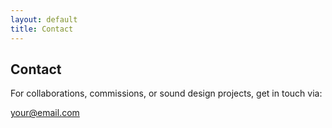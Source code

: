 ```yaml
---
layout: default
title: Contact
---
```


<section>
  <h1>Contact</h1>
  <p>For collaborations, commissions, or sound design projects, get in touch via:</p>
  <p><a href="mailto:your@email.com">your@email.com</a></p>
</section>
